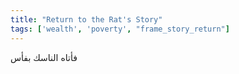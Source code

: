 ```yaml
---
title: "Return to the Rat's Story"
tags: ['wealth', 'poverty', "frame_story_return"]
---
```


 فأتاه الناسك بفأس
